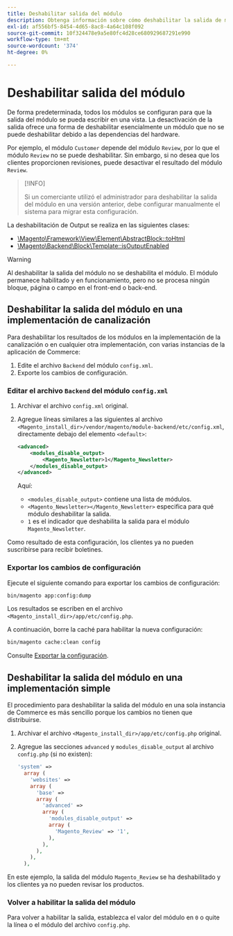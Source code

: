 ```yaml
---
title: Deshabilitar salida del módulo
description: Obtenga información sobre cómo deshabilitar la salida de módulos en Adobe Commerce sin eliminar dependencias. Descubra los pasos y casos de uso de la configuración.
exl-id: af556bf5-8454-4d65-8ac8-4a64c108f092
source-git-commit: 10f324478e9a5e80fc4d28ce680929687291e990
workflow-type: tm+mt
source-wordcount: '374'
ht-degree: 0%

---
```


# Deshabilitar salida del módulo

De forma predeterminada, todos los módulos se configuran para que la salida del módulo se pueda escribir en una vista. La desactivación de la salida ofrece una forma de deshabilitar esencialmente un módulo que no se puede deshabilitar debido a las dependencias del hardware.

Por ejemplo, el módulo `Customer` depende del módulo `Review`, por lo que el módulo `Review` no se puede deshabilitar. Sin embargo, si no desea que los clientes proporcionen revisiones, puede desactivar el resultado del módulo `Review`.

>[!INFO]
>
>Si un comerciante utilizó el administrador para deshabilitar la salida del módulo en una versión anterior, debe configurar manualmente el sistema para migrar esta configuración.

La deshabilitación de Output se realiza en las siguientes clases:

- [\Magento\Framework\View\Element\AbstractBlock::toHtml](https://github.com/magento/magento2/blob/36097739bbb0b8939ad9a2a0dadee64318153dca/lib/internal/Magento/Framework/View/Element/AbstractBlock.php#L651)
- [\Magento\Backend\Block\Template::isOutputEnabled](https://github.com/magento/magento2/blob/0c786907ffe03d0e2990612eec16ee58b00379c5/app/code/Magento/Backend/Block/Template.php#L96)

>[!WARNING]
>
>Al deshabilitar la salida del módulo no se deshabilita el módulo. El módulo permanece habilitado y en funcionamiento, pero no se procesa ningún bloque, página o campo en el front-end o back-end.

## Deshabilitar la salida del módulo en una implementación de canalización

Para deshabilitar los resultados de los módulos en la implementación de la canalización o en cualquier otra implementación, con varias instancias de la aplicación de Commerce:

1. Edite el archivo `Backend` del módulo `config.xml`.
1. Exporte los cambios de configuración.

### Editar el archivo `Backend` del módulo `config.xml`

1. Archivar el archivo `config.xml` original.
1. Agregue líneas similares a las siguientes al archivo `<Magento_install_dir>/vendor/magento/module-backend/etc/config.xml`, directamente debajo del elemento `<default>`:

   ```xml
   <advanced>
       <modules_disable_output>
           <Magento_Newsletter>1</Magento_Newsletter>
       </modules_disable_output>
   </advanced>
   ```

   Aquí:

   - `<modules_disable_output>` contiene una lista de módulos.
   - `<Magento_Newsletter></Magento_Newsletter>` especifica para qué módulo deshabilitar la salida.
   - `1` es el indicador que deshabilita la salida para el módulo `Magento_Newsletter`.

Como resultado de esta configuración, los clientes ya no pueden suscribirse para recibir boletines.

### Exportar los cambios de configuración

Ejecute el siguiente comando para exportar los cambios de configuración:

```bash
bin/magento app:config:dump
```

Los resultados se escriben en el archivo `<Magento_install_dir>/app/etc/config.php`.

A continuación, borre la caché para habilitar la nueva configuración:

```bash
bin/magento cache:clean config
```

Consulte [Exportar la configuración](../cli/export-configuration.md).

## Deshabilitar la salida del módulo en una implementación simple

El procedimiento para deshabilitar la salida del módulo en una sola instancia de Commerce es más sencillo porque los cambios no tienen que distribuirse.

1. Archivar el archivo `<Magento_install_dir>/app/etc/config.php` original.
1. Agregue las secciones `advanced` y `modules_disable_output` al archivo `config.php` (si no existen):

   ```php
   'system' =>
     array (
       'websites' =>
       array (
         'base' =>
         array (
           'advanced' =>
           array (
             'modules_disable_output' =>
             array (
               'Magento_Review' => '1',
             ),
           ),
         ),
       ),
     ),
   ```

En este ejemplo, la salida del módulo `Magento_Review` se ha deshabilitado y los clientes ya no pueden revisar los productos.

### Volver a habilitar la salida del módulo

Para volver a habilitar la salida, establezca el valor del módulo en `0` o quite la línea o el módulo del archivo `config.php`.
